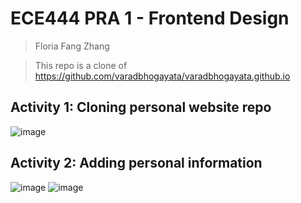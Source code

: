 # ECE444 PRA 1 - Frontend Design
> Floria Fang Zhang

> This repo is a clone of https://github.com/varadbhogayata/varadbhogayata.github.io 

## Activity 1: Cloning personal website repo
![image](https://github.com/user-attachments/assets/ec477ee6-3121-446f-9e7f-91e575725d6b)

## Activity 2: Adding personal information
![image](https://github.com/user-attachments/assets/a413a56f-9a9e-474a-9d21-f0d34ffb6110)
![image](https://github.com/user-attachments/assets/27cd74eb-a46b-4f83-9352-9a14dd18d5bf)

